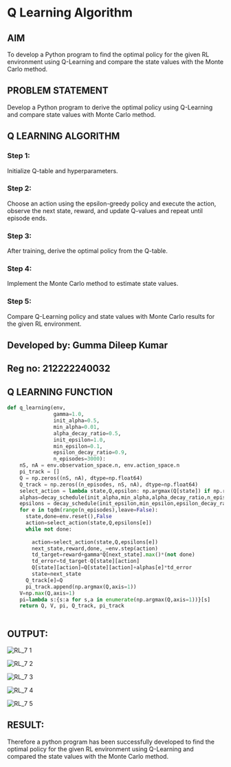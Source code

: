 # Q Learning Algorithm


## AIM
To develop a Python program to find the optimal policy for the given RL environment using Q-Learning and compare the state values with the Monte Carlo method.

## PROBLEM STATEMENT

Develop a Python program to derive the optimal policy using Q-Learning and compare state values with Monte Carlo method.
## Q LEARNING ALGORITHM
### Step 1:
Initialize Q-table and hyperparameters.

### Step 2:
Choose an action using the epsilon-greedy policy and execute the action, observe the next state, reward, and update Q-values and repeat until episode ends.

### Step 3:
After training, derive the optimal policy from the Q-table.

### Step 4:
Implement the Monte Carlo method to estimate state values.

### Step 5:
Compare Q-Learning policy and state values with Monte Carlo results for the given RL environment.

## Developed by: Gumma Dileep Kumar
## Reg no: 212222240032


## Q LEARNING FUNCTION
```python
def q_learning(env, 
               gamma=1.0,
               init_alpha=0.5,
               min_alpha=0.01,
               alpha_decay_ratio=0.5,
               init_epsilon=1.0,
               min_epsilon=0.1,
               epsilon_decay_ratio=0.9,
               n_episodes=3000):
    nS, nA = env.observation_space.n, env.action_space.n
    pi_track = []
    Q = np.zeros((nS, nA), dtype=np.float64)
    Q_track = np.zeros((n_episodes, nS, nA), dtype=np.float64)
    select_action = lambda state,Q,epsilon: np.argmax(Q[state]) if np.random.random()>epsilon else np.random.randint(len(Q[state]))
    alphas=decay_schedule(init_alpha,min_alpha,alpha_decay_ratio,n_episodes)
    epsilons = decay_schedule(init_epsilon,min_epsilon,epsilon_decay_ratio,n_episodes)
    for e in tqdm(range(n_episodes),leave=False):
      state,done=env.reset(),False
      action=select_action(state,Q,epsilons[e])
      while not done:
        
        action=select_action(state,Q,epsilons[e])
        next_state,reward,done,_=env.step(action)
        td_target=reward+gamma*Q[next_state].max()*(not done)
        td_error=td_target-Q[state][action]
        Q[state][action]=Q[state][action]+alphas[e]*td_error
        state=next_state
      Q_track[e]=Q
      pi_track.append(np.argmax(Q,axis=1))
    V=np.max(Q,axis=1)
    pi=lambda s:{s:a for s,a in enumerate(np.argmax(Q,axis=1))}[s]
    return Q, V, pi, Q_track, pi_track
 
```
## OUTPUT:

![RL_7 1](https://github.com/user-attachments/assets/95cac75b-e813-4922-9182-3b8d49b5165e)

![RL_7 2](https://github.com/user-attachments/assets/fc1f35fd-04fc-4504-a87a-f11ffecc9163)

![RL_7 3](https://github.com/user-attachments/assets/91cf601b-1f36-48c1-843c-a6276b93f481)

![RL_7 4](https://github.com/user-attachments/assets/c675ccb3-8e4c-4f7b-a9f6-6c292cc03381)

![RL_7 5](https://github.com/user-attachments/assets/59bc0402-2107-4944-a452-d0b84f742ccc)



## RESULT:

Therefore a python program has been successfully developed to find the optimal policy for the given RL environment using Q-Learning and compared the state values with the Monte Carlo method.
